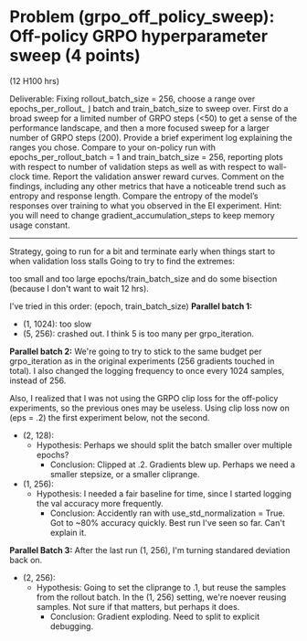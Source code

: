 # Problem (grpo_off_policy_sweep): Off-policy GRPO hyperparameter sweep (4 points)
(12 H100 hrs)

Deliverable: Fixing rollout_batch_size = 256, choose a range over epochs_per_rollout_ ⌋
batch and train_batch_size to sweep over. First do a broad sweep for a limited number of GRPO
steps (<50) to get a sense of the performance landscape, and then a more focused sweep for a larger
number of GRPO steps (200). Provide a brief experiment log explaining the ranges you chose.
Compare to your on-policy run with epochs_per_rollout_batch = 1 and train_batch_size =
256, reporting plots with respect to number of validation steps as well as with respect to wall-clock
time.
Report the validation answer reward curves. Comment on the findings, including any other metrics
that have a noticeable trend such as entropy and response length. Compare the entropy of the model’s
responses over training to what you observed in the EI experiment.
Hint: you will need to change gradient_accumulation_steps to keep memory usage constant.

---- 

Strategy, going to run for a bit and terminate early when things start to when validation loss stalls Going to try to find the extremes: 


too small and too large epochs/train_batch_size and do some bisection (because I don't want to wait 12 hrs).

I've tried in this order:
(epoch, train_batch_size)
**Parallel batch 1:**
- (1, 1024): too slow
- (5, 256): crashed out. I think 5 is too many per grpo_iteration.

**Parallel batch 2:**
We're going to try to stick to the same budget per grpo_iteration as in the original experiments (256 gradients touched in total). I also changed the logging frequency to once every 1024 samples, instead of 256. 

Also, I realized that I was not using the GRPO clip loss for the off-policy experiments, so the previous ones may be useless. Using clip loss now on (eps = $.2$) the first experiment below, not the second.
- (2, 128): 
    - Hypothesis: Perhaps we should split the batch smaller over multiple epochs? 
        - Conclusion: Clipped at .2. Gradients blew up. Perhaps we need a smaller stepsize, or a smaller cliprange.
- (1, 256): 
    - Hypothesis: I needed a fair baseline for time, since I started logging the val accuracy more frequently.
        - Conclusion: Accidently ran with use_std_normalization = True. Got to ~80% accuracy quickly. Best run I've seen so far. Can't explain it.

**Parallel Batch 3:** After the last run (1, 256), I'm turning standared deviation back on.
- (2, 256): 
    - Hypothesis: Going to set the cliprange to .1, but reuse the samples from the rollout batch. In the (1, 256) setting, we're noever reusing samples. Not sure if that matters, but perhaps it does.
        - Conclusion: Gradient exploding. Need to split to explicit debugging. 

